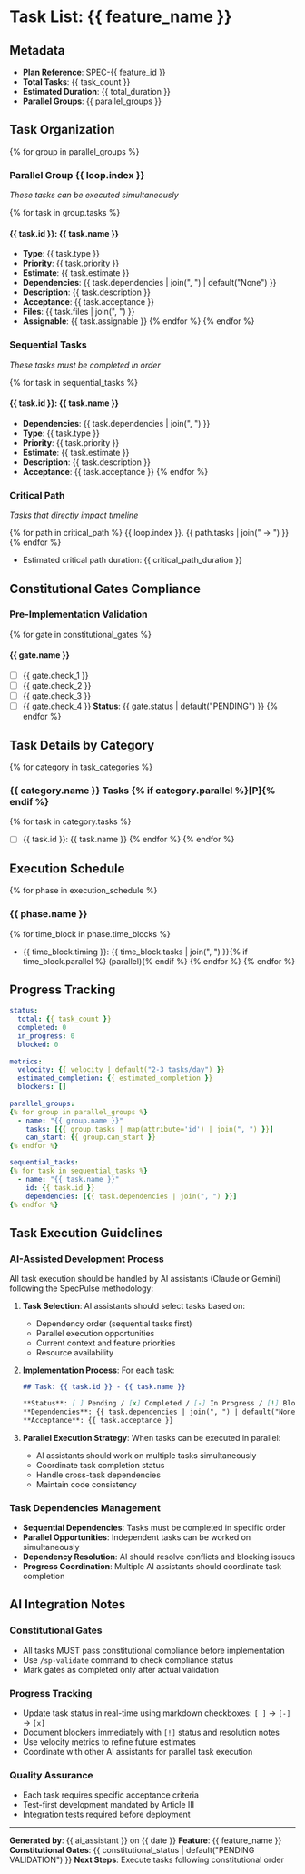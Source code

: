<!-- SpecPulse Task List Template v3.0 - AI-Optimized -->
<!-- AI Instructions: Generate from implementation plan using constitutional gates -->

# Task List: {{ feature_name }}

## Metadata
- **Plan Reference**: SPEC-{{ feature_id }}
- **Total Tasks**: {{ task_count }}
- **Estimated Duration**: {{ total_duration }}
- **Parallel Groups**: {{ parallel_groups }}

## Task Organization

{% for group in parallel_groups %}
### Parallel Group {{ loop.index }}
*These tasks can be executed simultaneously*

{% for task in group.tasks %}
#### {{ task.id }}: {{ task.name }}
- **Type**: {{ task.type }}
- **Priority**: {{ task.priority }}
- **Estimate**: {{ task.estimate }}
- **Dependencies**: {{ task.dependencies | join(", ") | default("None") }}
- **Description**: {{ task.description }}
- **Acceptance**: {{ task.acceptance }}
- **Files**: {{ task.files | join(", ") }}
- **Assignable**: {{ task.assignable }}
{% endfor %}
{% endfor %}

### Sequential Tasks
*These tasks must be completed in order*

{% for task in sequential_tasks %}
#### {{ task.id }}: {{ task.name }}
- **Dependencies**: {{ task.dependencies | join(", ") }}
- **Type**: {{ task.type }}
- **Priority**: {{ task.priority }}
- **Estimate**: {{ task.estimate }}
- **Description**: {{ task.description }}
- **Acceptance**: {{ task.acceptance }}
{% endfor %}

### Critical Path
*Tasks that directly impact timeline*

{% for path in critical_path %}
{{ loop.index }}. {{ path.tasks | join(" -> ") }}
{% endfor %}
- Estimated critical path duration: {{ critical_path_duration }}

## Constitutional Gates Compliance

### Pre-Implementation Validation
{% for gate in constitutional_gates %}
#### {{ gate.name }}
- [ ] {{ gate.check_1 }}
- [ ] {{ gate.check_2 }}
- [ ] {{ gate.check_3 }}
- [ ] {{ gate.check_4 }}
**Status**: {{ gate.status | default("PENDING") }}
{% endfor %}

## Task Details by Category

{% for category in task_categories %}
### {{ category.name }} Tasks {% if category.parallel %}[P]{% endif %}
{% for task in category.tasks %}
- [ ] {{ task.id }}: {{ task.name }}
{% endfor %}
{% endfor %}

## Execution Schedule

{% for phase in execution_schedule %}
### {{ phase.name }}
{% for time_block in phase.time_blocks %}
- {{ time_block.timing }}: {{ time_block.tasks | join(", ") }}{% if time_block.parallel %} (parallel){% endif %}
{% endfor %}
{% endfor %}

## Progress Tracking
```yaml
status:
  total: {{ task_count }}
  completed: 0
  in_progress: 0
  blocked: 0
  
metrics:
  velocity: {{ velocity | default("2-3 tasks/day") }}
  estimated_completion: {{ estimated_completion }}
  blockers: []
  
parallel_groups:
{% for group in parallel_groups %}
  - name: "{{ group.name }}"
    tasks: [{{ group.tasks | map(attribute='id') | join(", ") }}]
    can_start: {{ group.can_start }}
{% endfor %}

sequential_tasks:
{% for task in sequential_tasks %}
  - name: "{{ task.name }}"
    id: {{ task.id }}
    dependencies: [{{ task.dependencies | join(", ") }}]
{% endfor %}
```

## Task Execution Guidelines

### AI-Assisted Development Process
All task execution should be handled by AI assistants (Claude or Gemini) following the SpecPulse methodology:

1. **Task Selection**: AI assistants should select tasks based on:
   - Dependency order (sequential tasks first)
   - Parallel execution opportunities
   - Current context and feature priorities
   - Resource availability

2. **Implementation Process**: For each task:
   ```markdown
   ## Task: {{ task.id }} - {{ task.name }}
   
   **Status**: [ ] Pending / [x] Completed / [-] In Progress / [!] Blocked
   **Dependencies**: {{ task.dependencies | join(", ") | default("None") }}
   **Acceptance**: {{ task.acceptance }}
   ```

3. **Parallel Execution Strategy**: When tasks can be executed in parallel:
   - AI assistants should work on multiple tasks simultaneously
   - Coordinate task completion status
   - Handle cross-task dependencies
   - Maintain code consistency

### Task Dependencies Management

- **Sequential Dependencies**: Tasks must be completed in specific order
- **Parallel Opportunities**: Independent tasks can be worked on simultaneously
- **Dependency Resolution**: AI should resolve conflicts and blocking issues
- **Progress Coordination**: Multiple AI assistants should coordinate task completion

## AI Integration Notes

### Constitutional Gates
- All tasks MUST pass constitutional compliance before implementation
- Use `/sp-validate` command to check compliance status
- Mark gates as completed only after actual validation

### Progress Tracking
- Update task status in real-time using markdown checkboxes: `[ ]` → `[-]` → `[x]`
- Document blockers immediately with `[!]` status and resolution notes
- Use velocity metrics to refine future estimates
- Coordinate with other AI assistants for parallel task execution

### Quality Assurance
- Each task requires specific acceptance criteria
- Test-first development mandated by Article III
- Integration tests required before deployment

---
**Generated by**: {{ ai_assistant }} on {{ date }}
**Feature**: {{ feature_name }}
**Constitutional Gates**: {{ constitutional_status | default("PENDING VALIDATION") }}
**Next Steps**: Execute tasks following constitutional order